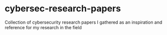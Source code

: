 # cybersec-research-papers
Collection of cybersecurity research papers I gathered as an inspiration and reference for my research in the field
